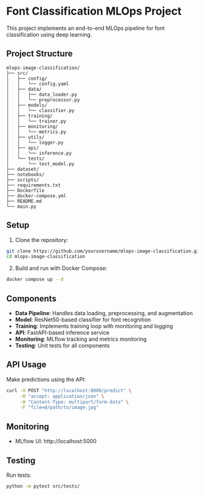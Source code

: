 # Font Classification MLOps Project

This project implements an end-to-end MLOps pipeline for font classification using deep learning.

## Project Structure

```
mlops-image-classification/
├── src/
│   ├── config/
│   │   └── config.yaml
│   ├── data/
│   │   ├── data_loader.py
│   │   └── preprocessor.py
│   ├── models/
│   │   └── classifier.py
│   ├── training/
│   │   └── trainer.py
│   ├── monitoring/
│   │   └── metrics.py
│   ├── utils/
│   │   └── logger.py
│   ├── api/
│   │   └── inference.py
│   └── tests/
│       └── test_model.py
├── dataset/
├── notebooks/
├── scripts/
├── requirements.txt
├── Dockerfile
├── docker-compose.yml
├── README.md
└── main.py
```

## Setup

1. Clone the repository:
```bash
git clone https://github.com/yourusername/mlops-image-classification.git
cd mlops-image-classification
```

2. Build and run with Docker Compose:
```bash
docker compose up --d
```

## Components

- **Data Pipeline**: Handles data loading, preprocessing, and augmentation
- **Model**: ResNet50-based classifier for font recognition
- **Training**: Implements training loop with monitoring and logging
- **API**: FastAPI-based inference service
- **Monitoring**: MLflow tracking and metrics monitoring
- **Testing**: Unit tests for all components

## API Usage

Make predictions using the API:

```bash
curl -X POST "http://localhost:8000/predict" \
     -H "accept: application/json" \
     -H "Content-Type: multipart/form-data" \
     -F "file=@/path/to/image.jpg"
```

## Monitoring

- MLflow UI: http://localhost:5000

## Testing

Run tests:
```bash
python -m pytest src/tests/
```

